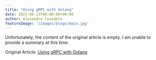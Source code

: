 ```yaml
---
title: "Using gRPC with Golang"
date: 2023-06-13T00:00:00+00:00
author: Alexandre Couedelo
featureImage: '/images/blogs/main.jpg'
---
```


Unfortunately, the content of the original article is empty. I am unable to provide a summary at this time.

Original Article: [Using gRPC with Golang](https://www.notion.so/What-is-Terraform-Cloud-and-why-you-might-need-it-by-Alexandre-Cou-delo-Mar-2022-FAUN-Public-219d6ea8a09e4e228f67967fb51920f5)

